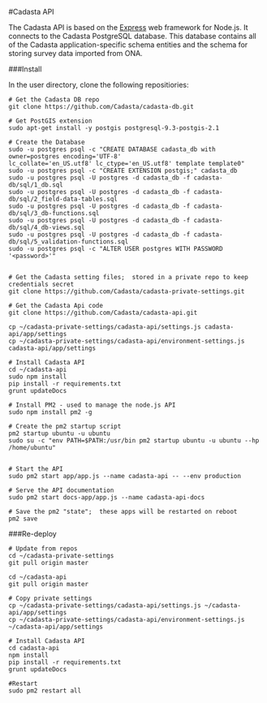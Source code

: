 #Cadasta API

The Cadasta API is based on the [Express](http://expressjs.com/) web framework for Node.js.  It connects to the Cadasta PostgreSQL database. This database contains all of the Cadasta application-specific schema entities and the schema for storing survey data imported from ONA.

###Install

In the user directory, clone the following repositiories:

	# Get the Cadasta DB repo
    git clone https://github.com/Cadasta/cadasta-db.git
    
    # Get PostGIS extension
    sudo apt-get install -y postgis postgresql-9.3-postgis-2.1
    
    # Create the Database
	sudo -u postgres psql -c "CREATE DATABASE cadasta_db with owner=postgres encoding='UTF-8' 
	lc_collate='en_US.utf8' lc_ctype='en_US.utf8' template template0"
	sudo -u postgres psql -c "CREATE EXTENSION postgis;" cadasta_db
	sudo -u postgres psql -U postgres -d cadasta_db -f cadasta-db/sql/1_db.sql
	sudo -u postgres psql -U postgres -d cadasta_db -f cadasta-db/sql/2_field-data-tables.sql
	sudo -u postgres psql -U postgres -d cadasta_db -f cadasta-db/sql/3_db-functions.sql
	sudo -u postgres psql -U postgres -d cadasta_db -f cadasta-db/sql/4_db-views.sql
	sudo -u postgres psql -U postgres -d cadasta_db -f cadasta-db/sql/5_validation-functions.sql
	sudo -u postgres psql -c "ALTER USER postgres WITH PASSWORD '<password>'"

    
    # Get the Cadasta setting files;  stored in a private repo to keep credentials secret
    git clone https://github.com/Cadasta/cadasta-private-settings.git
    
    # Get the Cadasta Api code
    git clone https://github.com/Cadasta/cadasta-api.git
        
    cp ~/cadasta-private-settings/cadasta-api/settings.js cadasta-api/app/settings
    cp ~/cadasta-private-settings/cadasta-api/environment-settings.js cadasta-api/app/settings
    
    # Install Cadasta API
	cd ~/cadasta-api
	sudo npm install
	pip install -r requirements.txt
	grunt updateDocs
	
	# Install PM2 - used to manage the node.js API
	sudo npm install pm2 -g
	
	# Create the pm2 startup script
	pm2 startup ubuntu -u ubuntu
	sudo su -c "env PATH=$PATH:/usr/bin pm2 startup ubuntu -u ubuntu --hp /home/ubuntu"
    

	# Start the API
	sudo pm2 start app/app.js --name cadasta-api -- --env production
	
	# Serve the API documentation
	sudo pm2 start docs-app/app.js --name cadasta-api-docs

	# Save the pm2 "state";  these apps will be restarted on reboot
	pm2 save
	
###Re-deploy

	# Update from repos
	cd ~/cadasta-private-settings
	git pull origin master
	
	cd ~/cadasta-api
	git pull origin master
	
	# Copy private settings
	cp ~/cadasta-private-settings/cadasta-api/settings.js ~/cadasta-api/app/settings
    cp ~/cadasta-private-settings/cadasta-api/environment-settings.js ~/cadasta-api/app/settings
    
    # Install Cadasta API
	cd cadasta-api
	npm install
	pip install -r requirements.txt
	grunt updateDocs
	
	#Restart
	sudo pm2 restart all
